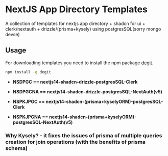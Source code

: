 # NextJS App Directory Templates

A collection of templates for nextjs app directory + shadcn for ui + clerk/nextauth + drizzle/(prisma+kysely) using postgresSQL(sorry mongo devse)

## Usage

For downloading templates you need to install the npm package [degit](https://www.npmjs.com/package/degit).

```bash
npm install -g degit
```

- **NSDPGC == nextjs14-shadcn-drizzle-postgresSQL-Clerk**

- **NSDPGCNA == nextjs14-shadcn-drizzle-postgresSQL-NextAuth(v5)**

- **NSPKJPGC == nextjs14-shadcn-(prisma+kyselyORM)-postgresSQL-Clerk**

- **NSPKJPGNA == nextjs14-shadcn-(prisma+kyselyORM)-postgresSQL-NextAuth(v5)**

### Why Kysely? - it fixes the issues of prisma of multiple queries creation for join operations (with the benefits of prisma schema)
